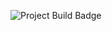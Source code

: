 ![Project Build Badge](https://github.com/jordan-schnur/cave-crawler-terminal/actions/workflows/rust.yml/badge.svg
)